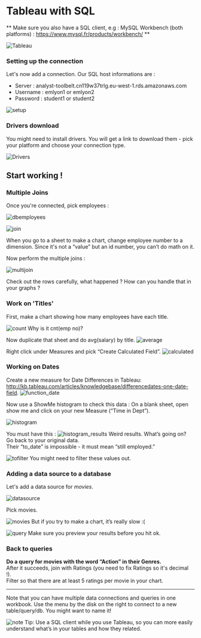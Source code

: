 # Tableau with SQL

** Make sure you also have a SQL client, e.g : MySQL Workbench (both platforms) : https://www.mysql.fr/products/workbench/ **

![Tableau](assets/tabSQL1.PNG)

### Setting up the connection
Let's now add a connection. Our SQL host informations are :
* Server : analyst-toolbelt.cn119w37trlg.eu-west-1.rds.amazonaws.com
* Username : emlyon1 or emlyon2
* Password : student1 or student2

![setup](assets/tabSQL2.PNG)

### Drivers download
You might need to install drivers.
You will get a link to download them - pick your
platform and choose your connection type.

![Drivers](assets/tabSQL3.PNG)

## Start working !
### Multiple Joins
Once you're connected, pick employees :

![dbemployees](assets/tabSQL4.PNG)

![join](assets/tabSQL5.PNG)

When you go to a sheet to make a chart, change employee number to a dimension. Since it's not a “value” but an id number, you can’t do math
on it.

Now perform the multiple joins :

![multijoin](assets/tabSQL6.PNG)

Check out the rows carefully, what happened ? How can you handle that in your graphs ?

### Work on 'Titles'
First, make a chart showing how many employees have each title.

![count](assets/tabSQL7.PNG)
Why is it cnt(emp no)?

Now duplicate that sheet and do avg(salary) by title.
![average](assets/tabSQL8.PNG)

Right click under Measures and pick “Create Calculated Field”.
![calculated](assets/tabSQL9.PNG)

### Working on Dates
Create a new measure for Date Differences in Tableau: http://kb.tableau.com/articles/knowledgebase/differencedates-one-date-field.
![function_date](assets/tabSQL10.PNG)

Now use a ShowMe histogram to check this data : On a blank sheet, open show me and click on your new Measure (“Time in Dept”).

![histogram](assets/tabSQL11.PNG)

You must have this :
![histogram_results](assets/tabSQL12.PNG)
Weird results. What’s going on? Go back to your original data.    
Their “to_date” is impossible - it must mean “still employed.”

![tofilter](assets/tabSQL13.PNG)
You might need to filter these values out.

### Adding a data source to a database
Let's add a data source for *movies*.

![datasource](assets/tabSQL14.PNG)

Pick movies.

![movies](assets/tabSQL15.PNG)
But if you try to make a chart, it’s really slow :(

![query](assets/tabSQL16.PNG)
Make sure you preview your results before you hit ok.

### Back to queries
**Do a query for movies with the
word “Action” in their Genres.**  
After it succeeds, join with Ratings (you need to fix Ratings so it's decimal !).  
Filter so that there are at least 5 ratings per movie in your chart.

 ***
Note that you can have multiple data connections
and queries in one workbook.
Use the menu by the disk on the right to connect to a new table/query/db. You might want to name it!

![note](assets/tabSQL17.PNG)
Tip: Use a SQL client while you use Tableau, so you can more easily understand what’s in your tables and how they related.
